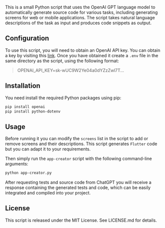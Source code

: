 This is a small Python script that uses the OpenAI GPT language model to automatically generate source code for various tasks, including generating screens for web or mobile applications. The script takes natural language descriptions of the task as input and produces code snippets as output.

## Configuration

To use this script, you will need to obtain an OpenAI API key. You can obtain a key by visiting this [link](https://platform.openai.com/account/api-keys). Once you have obtained it create a `.env` file in the same directory as the script, using the following format:

> OPENAI_API_KEY=sk-wUC9W2Ye04a0dYZzZwl7T...

## Installation

You need install the required Python packages using pip:
```bash
pip install openai
pip install python-dotenv
```

## Usage

Before running it you can modify the `screens` list in the script to add or remove screens and their descriptions. This script generates `Flutter` code but you can adapt it to your requirements.

Then simply run the `app-creator` script with the following command-line arguments:

```bash
python app-creator.py
```

After requesting tests and source code from ChatGPT you will receive a response containing the generated tests and code, which can be easily integrated and compiled into your project.

## License

This script is released under the MIT License. See LICENSE.md for details.
